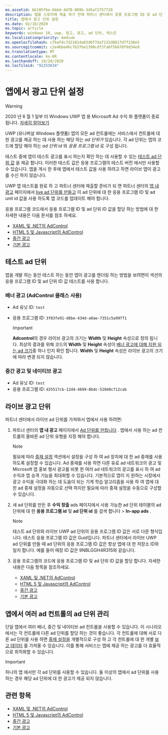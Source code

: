 ```yaml
---
ms.assetid: bb105fbe-bbbd-4d78-899b-345af2757720
description: 앱을 스토어에 제출 하기 전에 파트너 센터에서 응용 프로그램 ID 및 ad 단위 ID 값을 앱에 추가 하는 방법에 대해 알아봅니다.
title: 앱에서 광고 단위 설정
ms.date: 02/18/2020
ms.topic: article
keywords: windows 10, uwp, 광고, 광고, ad 단위, 테스트
ms.localizationpriority: medium
ms.openlocfilehash: c7bafdc7d21814a03d6f7da7132d8017d7f238e5
ms.sourcegitcommit: c2e4bbe46c7b37be1390cdf3fa0f56670f9d34e9
ms.translationtype: MT
ms.contentlocale: ko-KR
ms.lasthandoff: 10/20/2020
ms.locfileid: "92253634"
---
```

# <a name="set-up-ad-units-in-your-app"></a>앱에서 광고 단위 설정

>[!WARNING]
> 2020 년 6 월 1 일부 터 Windows UWP 앱 용 Microsoft Ad 수익 화 플랫폼이 종료 됩니다. [자세히 알아보기](https://social.msdn.microsoft.com/Forums/windowsapps/en-US/db8d44cb-1381-47f7-94d3-c6ded3fea36f/microsoft-ad-monetization-platform-shutting-down-june-1st?forum=aiamgr)

UWP (유니버설 Windows 플랫폼) 앱의 모든 ad 컨트롤에는 서비스에서 컨트롤에 대 한 광고를 제공 하는 데 사용 하는 해당 하는 *ad 단위가* 있습니다. 각 ad 단위는 앱의 코드에 할당 해야 하는 *ad 단위 id* 와 *응용 프로그램 id* 로 구성 됩니다.

테스트 중에 앱이 테스트 광고를 표시 하는지 확인 하는 데 사용할 수 있는 [테스트 ad 단위 값](#test-ad-units) 을 제공 합니다. 이러한 테스트 값은 응용 프로그램의 테스트 버전 에서만 사용할 수 있습니다. 앱을 게시 한 후에 앱에서 테스트 값을 사용 하려고 하면 라이브 앱이 광고를 수신 하지 않습니다.

UWP 앱 테스트를 완료 하 고 파트너 센터에 제출할 준비가 되 면 파트너 센터의 [앱 내 광고](../publish/in-app-ads.md) 페이지에서 [live ad 단위를 만들고](#live-ad-units) 이 ad 단위에 대 한 응용 프로그램 ID 및 ad unit id 값을 사용 하도록 앱 코드를 업데이트 해야 합니다.

응용 프로그램 코드에서 응용 프로그램 ID 및 ad 단위 ID 값을 할당 하는 방법에 대 한 자세한 내용은 다음 문서를 참조 하세요.
* [XAML 및 .NET의 AdControl](adcontrol-in-xaml-and--net.md)
* [HTML 5 및 Javascript의 AdControl](adcontrol-in-html-5-and-javascript.md)
* [중간 광고](../monetize/interstitial-ads.md)
* [기본 광고](../monetize/native-ads.md)

<span id="test-ad-units" />

## <a name="test-ad-units"></a>테스트 ad 단위

앱을 개발 하는 동안 테스트 하는 동안 앱이 광고를 렌더링 하는 방법을 보려면이 섹션의 응용 프로그램 ID 및 ad 단위 ID 값 테스트를 사용 합니다.

### <a name="banner-ads-using-the-adcontrol-class"></a>배너 광고 (AdControl 클래스 사용)

* Ad 유닛 ID: ```test```
* 응용 프로그램 ID:  ```3f83fe91-d6be-434d-a0ae-7351c5a997f1```

    > [!IMPORTANT]
    > **Adcontrol**의 경우 라이브 광고의 크기는 **Width** 및 **Height** 속성으로 정의 됩니다. 최상의 결과를 위해 코드의 **Width** 및 **Height** 속성이 [배너 광고에 대해 지원 되는 ad 크기](supported-ad-sizes-for-banner-ads.md)중 하나 인지 확인 합니다. **Width** 및 **Height** 속성은 라이브 광고의 크기에 따라 변경 되지 않습니다.

### <a name="interstitial-ads-and-native-ads"></a>중간 광고 및 네이티브 광고

* Ad 유닛 ID: ```test```
* 응용 프로그램 ID:  ```d25517cb-12d4-4699-8bdc-52040c712cab```

<span id="live-ad-units" />

## <a name="live-ad-units"></a>라이브 광고 단위

파트너 센터에서 라이브 ad 단위를 가져와서 앱에서 사용 하려면:

1.  파트너 센터의 **앱 내 광고** 페이지에서 [Ad 단위를 만듭니다](../publish/in-app-ads.md#create-ad-unit) . 앱에서 사용 하는 ad 컨트롤의 올바른 ad 단위 유형을 지정 해야 합니다.
    > [!NOTE]
    > 필요에 따라 [중재 설정](../publish/in-app-ads.md#mediation) 섹션에서 설정을 구성 하 여 ad 장치에 대 한 ad 중재를 사용 하도록 설정할 수 있습니다. Ad 중재를 사용 하면 다른 유료 ad 네트워크의 광고 및 Microsoft 앱 홍보 행사 광고를 비롯 한 여러 ad 네트워크의 광고를 표시 하 여 ad 수익과 앱 승격 기능을 최대화할 수 있습니다. 기본적으로 앱이 지 원하는 시장에서 광고 수익을 극대화 하는 데 도움이 되는 기계 학습 알고리즘을 사용 하 여 앱에 대 한 ad 중재 설정을 자동으로 선택 하지만 필요에 따라 중재 설정을 수동으로 구성할 수 있습니다.

2.  새 ad 단위를 만든 후 **수익 창출** ads 페이지에서 사용 가능한 ad 단위 테이블의 ad 단위에 대 한 **응용 프로그램 id** 및 **ad 단위 id** 를 검색 합니다 &gt; **In-app ads** .
    > [!NOTE]
    > 테스트 ad 단위와 라이브 UWP ad 단위의 응용 프로그램 ID 값은 서로 다른 형식입니다. 테스트 응용 프로그램 ID 값은 Guid입니다. 파트너 센터에서 라이브 UWP ad 단위를 만들 때 ad 단위의 응용 프로그램 ID 값은 항상 앱에 대 한 저장소 ID와 일치 합니다. 예를 들어 매장 ID 값은 9NBLGGH4R315와 같습니다.

3.  응용 프로그램의 코드에 응용 프로그램 ID 및 ad 단위 ID 값을 할당 합니다. 자세한 내용은 다음 항목을 참조하세요.
    * [XAML 및 .NET의 AdControl](adcontrol-in-xaml-and--net.md)
    * [HTML 5 및 Javascript의 AdControl](adcontrol-in-html-5-and-javascript.md)
    * [중간 광고](../monetize/interstitial-ads.md)
    * [기본 광고](../monetize/native-ads.md)

<span id="manage" />

## <a name="manage-ad-units-for-multiple-ad-controls-in-your-app"></a>앱에서 여러 ad 컨트롤의 ad 단위 관리

단일 앱에서 여러 배너, 중간 및 네이티브 ad 컨트롤을 사용할 수 있습니다. 이 시나리오에서는 각 컨트롤에 다른 ad 단위를 할당 하는 것이 좋습니다. 각 컨트롤에 대해 서로 다른 ad 단위를 사용 하면 [중재 설정을](../publish/in-app-ads.md#mediation) 개별적으로 구성 하 고 각 컨트롤에 대 한 개별 [보고 데이터](../publish/advertising-performance-report.md) 를 가져올 수 있습니다. 이를 통해 서비스는 앱에 제공 하는 광고를 더 효율적으로 최적화할 수 있습니다.

> [!IMPORTANT]
> 하나의 앱 에서만 각 ad 단위를 사용할 수 있습니다. 둘 이상의 앱에서 ad 단위를 사용 하는 경우 해당 ad 단위에 대 한 광고가 제공 되지 않습니다.

## <a name="related-topics"></a>관련 항목

* [XAML 및 .NET의 AdControl](adcontrol-in-xaml-and--net.md)
* [HTML 5 및 Javascript의 AdControl](adcontrol-in-html-5-and-javascript.md)
* [중간 광고](interstitial-ads.md)
* [기본 광고](native-ads.md)


 

 
